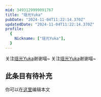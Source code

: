 ```yaml
---
mid: 3493129999091767
title: "瑶光Yuka"
pubDate: "2024-11-04T11:22:14.370Z"
updatedDate: "2024-11-04T11:22:14.370Z"
profile:
  {
    Nickname: ["瑶光Yuka"],
  }
---
```


关注[瑶光Yuka](https://space.bilibili.com/3493129999091767)谢谢喵~ 关注[瑶光Yuka](https://space.bilibili.com/3493129999091767)谢谢喵~

## 此条目有待补充
你可以在[这里](https://github.com/Yuhanawa/VTuber.ICU-Content/edit/master/v/瑶光Yuka/index.md)编辑本文
